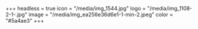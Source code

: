 +++
headless = true
icon = "/media/img_1544.jpg"
logo = "/media/img_1108-2-1-.jpg"
image = "/media/img_ea256e36d6e1-1-min-2.jpeg"
color = "#5a4ae3"
+++
